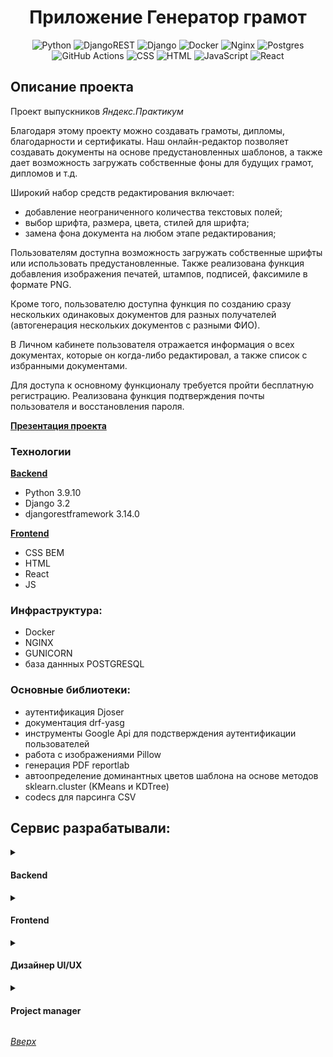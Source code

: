 <a id="anchor"></a>
<div align=center>

  # Приложение Генератор грамот

  ![Python](https://img.shields.io/badge/python-3670A0?style=for-the-badge&logo=python&logoColor=ffdd54)
  ![DjangoREST](https://img.shields.io/badge/DJANGO-REST-ff1709?style=for-the-badge&logo=django&logoColor=white&color=ff1709&labelColor=gray)
  ![Django](https://img.shields.io/badge/django-%23092E20.svg?style=for-the-badge&logo=django&logoColor=white)
  ![Docker](https://img.shields.io/badge/docker-%230db7ed.svg?style=for-the-badge&logo=docker&logoColor=white)
  ![Nginx](https://img.shields.io/badge/nginx-%23009639.svg?style=for-the-badge&logo=nginx&logoColor=white)
  ![Postgres](https://img.shields.io/badge/postgres-%23316192.svg?style=for-the-badge&logo=postgresql&logoColor=white)
  ![GitHub Actions](https://img.shields.io/badge/github%20actions-%232671E5.svg?style=for-the-badge&logo=githubactions&logoColor=white)
  ![CSS](https://img.shields.io/badge/CSS-239120?&style=for-the-badge&logo=css3&logoColor=white)
  ![HTML](https://img.shields.io/badge/HTML-239120?style=for-the-badge&logo=html5&logoColor=white)
  ![JavaScript](https://img.shields.io/badge/JavaScript-F7DF1E?style=for-the-badge&logo=JavaScript&logoColor=white)
  ![React](https://img.shields.io/badge/React-20232A?style=for-the-badge&logo=react&logoColor=61DAFB)

</div>

## Описание проекта

Проект выпускников _Яндекс.Практикум_ 

Благодаря этому проекту можно создавать грамоты, дипломы, благодарности и сертификаты. Наш онлайн-редактор позволяет создавать документы на основе предустановленных шаблонов, а также дает возможность загружать собственные фоны для будущих грамот, дипломов и т.д. 

Широкий набор средств редактирования включает:
- добавление неограниченного количества текстовых полей;
- выбор шрифта, размера, цвета, стилей для шрифта;
- замена фона документа на любом этапе редактирования;

Пользователям доступна возможность загружать собственные шрифты или использовать предустановленные. Также реализована функция добавления изображения печатей, штампов, подписей, факсимиле в формате PNG. 

Кроме того, пользователю доступна функция по созданию сразу нескольких одинаковых документов  для разных получателей (автогенерация нескольких документов с разными ФИО). 

В Личном кабинете пользователя отражается информация о всех документах, которые он когда-либо редактировал, а также список с избранными документами. 

Для доступа к основному функционалу требуется пройти бесплатную регистрацию. Реализована функция подтверждения почты пользователя и восстановления пароля. 

[**Презентация проекта**](https://docs.google.com/presentation/d/1-KxDYJAWwVp_K4hS2Bh2KorQt1UTrUWfCIyLRJ4k-54/edit#slide=id.g28bd894b978_1_0)

### Технологии

[**Backend**](https://github.com/JustLight1/certificates-and-commendations/tree/main/backend)

* Python 3.9.10
* Django 3.2
* djangorestframework 3.14.0

[**Frontend**](https://github.com/JustLight1/certificates-and-commendations/tree/main/frontend)

* CSS BEM
* HTML
* React
* JS

### Инфраструктура: 

* Docker
* NGINX
* GUNICORN
* база даннных POSTGRESQL

### Основные библиотеки:

- аутентификация Djoser
- документация drf-yasg
- инструменты Google Api для подстверждения аутентификации пользователей
- работа с изображениями Pillow
- генерация PDF reportlab
- автоопределение доминантных цветов шаблона на основе методов sklearn.cluster (KMeans и KDTree)
- codecs для парсинга CSV 

## Сервис разрабатывали:
<details>
<summary>
<h4>Backend</h4>
</summary>

<br>

**Форов Александр** 

[![Telegram Badge](https://img.shields.io/badge/-Light_88-blue?style=social&logo=telegram&link=https://t.me/Light_88)](https://t.me/Light_88) [![Gmail Badge](https://img.shields.io/badge/forov.py@gmail.com-c14438?style=flat&logo=Gmail&logoColor=white&link=mailto:forov.py@gmail.com)](mailto:forov.py@gmail.com)

**Ванданова Мария**

[![Telegram Badge](https://img.shields.io/badge/-vandanova_maria-blue?style=social&logo=telegram&link=https://t.me/vandanova_maria)](https://t.me/vandanova_maria) [![Gmail Badge](https://img.shields.io/badge/handarkin@gmail.com-c14438?style=flat&logo=Gmail&logoColor=white&link=mailto:handarkin@gmail.com)](mailto:handarkin@gmail.com)

**Калинина Юлия**

[![Telegram Badge](https://img.shields.io/badge/-good_old_user-blue?style=social&logo=telegram&link=https://t.me/good_old_user)](https://t.me/good_old_user) [![Gmail Badge](https://img.shields.io/badge/deamanda@ya.ru-FFCC00?style=flat&logo=ycombinator&logoColor=red&link=mailto:deamanda@ya.ru)](mailto:deamanda@ya.ru)


**Тутункин Владислав** 

[![Telegram Badge](https://img.shields.io/badge/-tvladislav94-blue?style=social&logo=telegram&link=https://t.me/tvladislav94)](https://t.me/tvladislav94) [![Gmail Badge](https://img.shields.io/badge/vladislav-login94@yandex.ru-FFCC00?style=flat&logo=ycombinator&logoColor=red&link=mailto:vladislav-login94@yandex.ru)](mailto:vladislav-login94@yandex.ru)

</details>

<details>
<summary>
<h4>Frontend</h4>
</summary>

<br>

**Антонов Даниил** 

[![Telegram Badge](https://img.shields.io/badge/-POCTIK999-blue?style=social&logo=telegram&link=https://t.me/POCTIK999)](https://t.me/POCTIK999) [![Gmail Badge](https://img.shields.io/badge/cybiran_ez@mail.ru-0052CC?style=flat&logo=Mail.ru&logoColor=white&link=mailto:cybiran_ez@mail.ru)](mailto:cybiran_ez@mail.ru)

**Смиткевич Олег**

[![Telegram Badge](https://img.shields.io/badge/-OGSmit-blue?style=social&logo=telegram&link=https://t.me/OGSmit)](https://t.me/OGSmit) [![Gmail Badge](https://img.shields.io/badge/og88tuf15@gmail.com-c14438?style=flat&logo=Gmail&logoColor=white&link=mailto:og88tuf15@gmail.com)](mailto:og88tuf15@gmail.com)

**Корнюхов Владислав**

[![Telegram Badge](https://img.shields.io/badge/-govard9-blue?style=social&logo=telegram&link=https://t.me/govard9)](https://t.me/govard9) [![Gmail Badge](https://img.shields.io/badge/web-supsu@yandex.ru-FFCC00?style=flat&logo=ycombinator&logoColor=red&link=mailto:web-supsu@yandex.ru)](mailto:web-supsu@yandex.ru)

**Жеребор Андрей** 

[![Telegram Badge](https://img.shields.io/badge/-andreyzh19-blue?style=social&logo=telegram&link=https://t.me/andreyzh19)](https://t.me/andreyzh19) [![Gmail Badge](https://img.shields.io/badge/andreizherebor@yandex.ru-FFCC00?style=flat&logo=ycombinator&logoColor=red&link=mailto:andreizherebor@yandex.ru)](mailto:andreizherebor@yandex.ru)


**Маркова Юлия** 

[![Telegram Badge](https://img.shields.io/badge/-markowayulia-blue?style=social&logo=telegram&link=https://t.me/markowayulia)](https://t.me/markowayulia) [![Gmail Badge](https://img.shields.io/badge/markowayulia@yandex.ru-FFCC00?style=flat&logo=ycombinator&logoColor=red&link=mailto:markowayulia@yandex.ru)](mailto:markowayulia@yandex.ru)

</details>

<details>
<summary>
<h4>Дизайнер UI/UX</h4>
</summary>

<br>

**Егерева Кристина** 

[![Telegram Badge](https://img.shields.io/badge/-kristina_egereva-blue?style=social&logo=telegram&link=https://t.me/kristina_egereva)](https://t.me/kristina_egereva) [![Gmail Badge](https://img.shields.io/badge/kris.gordeeva95@yandex.ru-FFCC00?style=flat&logo=ycombinator&logoColor=red&link=mailto:kris.gordeeva95@yandex.ru)](mailto:kris.gordeeva95@yandex.ru)

</details>


<details>
<summary>
<h4>Project manager</h4>
</summary>

<br>

**Алсу Хузиева**

[![Telegram Badge](https://img.shields.io/badge/-alsuxyz-blue?style=social&logo=telegram&link=https://t.me/alsuxyz)](https://t.me/alsuxyz) [![Gmail Badge](https://img.shields.io/badge/xyz.alsu@gmail.com-c14438?style=flat&logo=Gmail&logoColor=white&link=mailto:xyz.alsu@gmail.com)](mailto:xyz.alsu@gmail.com)

**Мишина Анастасия**

[![Telegram Badge](https://img.shields.io/badge/-mishinanas-blue?style=social&logo=telegram&link=https://t.me/mishinanas)](https://t.me/mishinanas) [![Gmail Badge](https://img.shields.io/badge/anastasmishina94@gmail.com-c14438?style=flat&logo=Gmail&logoColor=white&link=mailto:anastasmishina94@gmail.com)](mailto:anastasmishina94@gmail.com)

</details>

_[Вверх](#anchor)_
